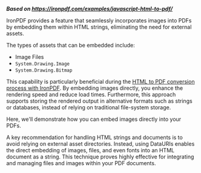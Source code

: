 ***Based on <https://ironpdf.com/examples/javascript-html-to-pdf/>***

IronPDF provides a feature that seamlessly incorporates images into PDFs by embedding them within HTML strings, eliminating the need for external assets.

The types of assets that can be embedded include:

- Image Files
- `System.Drawing.Image`
- `System.Drawing.Bitmap`

This capability is particularly beneficial during the [HTML to PDF conversion process with IronPDF](https://ironpdf.com/tutorials/html-to-pdf/). By embedding images directly, you enhance the rendering speed and reduce load times. Furthermore, this approach supports storing the rendered output in alternative formats such as strings or databases, instead of relying on traditional file-system storage.

Here, we'll demonstrate how you can embed images directly into your PDFs.

A key recommendation for handling HTML strings and documents is to avoid relying on external asset directories. Instead, using DataURIs enables the direct embedding of images, files, and even fonts into an HTML document as a string. This technique proves highly effective for integrating and managing files and images within your PDF documents.